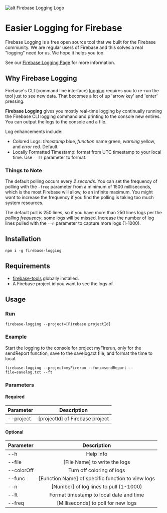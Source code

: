 ![alt Firebase Logging Logo][logo]

[logo]: https://firerun.io/wp-content/uploads/2020/05/logging-logo-full.png

# Easier Logging for Firebase

Firebase Logging is a free open source tool that we built for the Firebase community. We are regular users of Firebase and this solves a real "logging" need for us. We hope it helps you too.

See our [Firebase Logging Page](https://firerun.io/firebase-logging/) for more information.

## Why Firebase Logging

Firebase's CLI (command line interface) [logging](https://firebase.google.com/docs/functions/writing-and-viewing-logs) requires you to re-run the tool just to see new data. That becomes a lot of up 'arrow key' and 'enter' pressing.

**Firebase Logging** gives you mostly real-time logging by continually running the Firebase CLI logging command and printing to the console new entires. You can output the logs to the console and a file.

Log enhancements include:

- Colored Logs: *timestamp* blue, *function* name green, *warning* yellow, and *error* red. Default.
- Locally Formatted Timestamp: format from UTC timestamp to your local time. Use `--ft` parameter to format.

### Things to Note

The default polling occurs every *2 seconds*. You can set the frequency of polling with the `-freq` parameter from a minimum of 1500 milliseconds, which is the most Firebase will allow, to an infinite maximum. You might want to increase the frequency if you find the polling is taking too much system resources.

The default pull is 250 lines, so if you have more than 250 lines logs per the *polling frequency*, some logs will be missed. Increase the number of log lines pulled with the `--n` parameter to capture more logs (1-1000).

## Installation

`npm i -g firebase-logging`

## Requirements

- [firebase-tools](https://www.npmjs.com/package/firebase-tools) globally installed.
- A Firebase project id you want to see the logs of

## Usage

### Run

`firebase-logging --project=[Firebase projectId]`

### Example

Start the logging to the console for project myFirerun, only for the sendReport function, save to the savelog.txt file, and format the time to local.

`firebase-logging --project=myFirerun --func=sendReport --file=savelog.txt --ft`

### Parameters

#### Required

| Parameter     | Description                                       |
| ------------- |:-------------------------------------------------:|
| --project     | [projectId] of Firebase project                   |

#### Optional

| Parameter     | Description                                       |
| ------------- |:-------------------------------------------------:|
| --h           | Help info                                         |
| --file        | [File Name] to write the logs                     |
| --colorOff    | Turn off coloring of logs                         |
| --func        | [Function Name] of specific function to view logs |
| --n           | [Number] of log lines to pull (1-1000)            |
| --ft          | Format timestamp to local date and time           |
| --freq        | [Milliseconds] to poll for new logs               |
